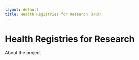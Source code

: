 ```yaml
---
layout: default
title: Health Registries for Research (HRR)
---
```

<div class="blurb">
	<h1>Health Registries for Research</h1>
	<p>About the project</p>
	<p></p>
</div>
